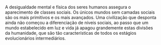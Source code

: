 ﻿A desigualdade mental e física dos seres humanos assegura o aparecimento de classes sociais. Os únicos mundos sem camadas sociais são os mais primitivos e os mais avançados. Uma civilização que desponta ainda não começou a diferenciação de níveis sociais, ao passo que um mundo estabelecido em luz e vida já apagou grandemente estas divisões da humanidade, que são tão características de todos os estágios evolucionários intermediários.